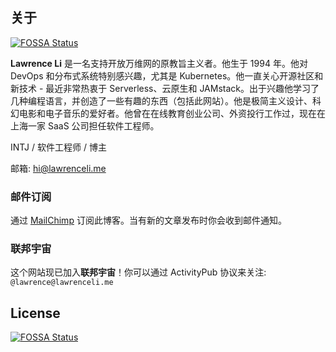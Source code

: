 ## 关于
[![FOSSA Status](https://app.fossa.com/api/projects/git%2Bgithub.com%2Fla3rence%2Fsite.svg?type=shield)](https://app.fossa.com/projects/git%2Bgithub.com%2Fla3rence%2Fsite?ref=badge_shield)


**Lawrence Li** 是一名支持开放万维网的原教旨主义者。他生于 1994 年。他对 DevOps 和分布式系统特别感兴趣，尤其是 Kubernetes。他一直关心开源社区和新技术 - 最近非常热衷于 Serverless、云原生和 JAMstack。出于兴趣他学习了几种编程语言，并创造了一些有趣的东西（包括此网站）。他是极简主义设计、科幻电影和电子音乐的爱好者。他曾在在线教育创业公司、外资投行工作过，现在在上海一家 SaaS 公司担任软件工程师。

INTJ / 软件工程师 / 博主

邮箱: <hi@lawrenceli.me>

### 邮件订阅

通过 [MailChimp](https://subscribe.lawrenceli.me/) 订阅此博客。当有新的文章发布时你会收到邮件通知。

### 联邦宇宙

这个网站现已加入**联邦宇宙**！你可以通过 ActivityPub 协议来关注: `@lawrence@lawrenceli.me`


## License
[![FOSSA Status](https://app.fossa.com/api/projects/git%2Bgithub.com%2Fla3rence%2Fsite.svg?type=large)](https://app.fossa.com/projects/git%2Bgithub.com%2Fla3rence%2Fsite?ref=badge_large)